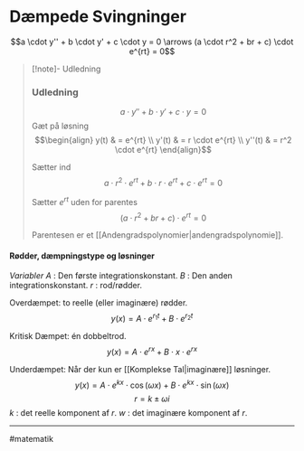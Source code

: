 # Dæmpede Svingninger

$$a \cdot y'' + b \cdot y' + c \cdot y = 0 \arrows (a \cdot r^2 + br + c) \cdot e^{rt} = 0$$

>[!note]- Udledning
>### Udledning 
>
>$$a \cdot y'' + b \cdot y' + c \cdot y = 0$$
>Gæt på løsning
>$$\begin{align}
>y(t) & = e^{rt} \\
>y'(t) & = r \cdot  e^{rt} \\
>y''(t) & = r^2 \cdot e^{rt}
>\end{align}$$
>
>Sætter ind
$$a \cdot r^2 \cdot e ^{rt} + b \cdot r \cdot e^{rt} + c \cdot e^{rt} = 0$$
>
>Sætter $e^{rt}$ uden for parentes
$$(a \cdot r^2 + br + c) \cdot e^{rt} = 0$$
>
>Parentesen er et [[Andengradspolynomier|andengradspolynomie]]. 

#### Rødder, dæmpningstype og løsninger

*Variabler*
$A$ : Den første integrationskonstant.
$B$ : Den anden integrationskonstant.
$r$ : rod/rødder.

Overdæmpet: to reelle (eller imaginære) rødder.
$$y(x) = A \cdot e^{r_1t} + B \cdot e^{r_2t}$$

Kritisk Dæmpet: én dobbeltrod.
$$y(x) = A \cdot e^{rx} + B \cdot x \cdot e^{rx}$$

Underdæmpet: Når der kun er [[Komplekse Tal|imaginære]] løsninger.
$$y(x) = A \cdot e^{kx} \cdot \cos(\omega x) + B \cdot  e^{kx} \cdot \sin(\omega x)$$
$$r = k \pm \omega i$$
$k$ : det reelle komponent af $r$.
$w$ : det imaginære komponent af $r$.

---
#matematik 